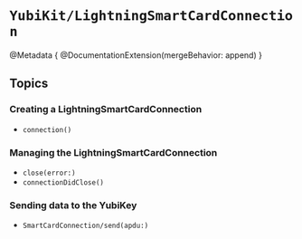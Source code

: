 # ``YubiKit/LightningSmartCardConnection``

@Metadata {
    @DocumentationExtension(mergeBehavior: append)
}

## Topics

### Creating a LightningSmartCardConnection

- ``connection()``

### Managing the LightningSmartCardConnection

- ``close(error:)``
- ``connectionDidClose()``

### Sending data to the YubiKey

- ``SmartCardConnection/send(apdu:)``
